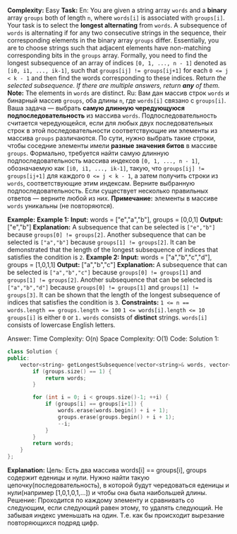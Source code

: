**Complexity:** Easy
**Task:**
	En: You are given a string array `words` and a **binary** array `groups` both of length `n`, where `words[i]` is associated with `groups[i]`.
	Your task is to select the **longest alternating**
	from `words`. A subsequence of `words` is alternating if for any two consecutive strings in the sequence, their corresponding elements in the binary array `groups` differ. Essentially, you are to choose strings such that adjacent elements have non-matching corresponding bits in the `groups` array.
	Formally, you need to find the longest subsequence of an array of indices `[0, 1, ..., n - 1]` denoted as `[i0, i1, ..., ik-1]`, such that `groups[ij] != groups[ij+1]` for each `0 <= j < k - 1` and then find the words corresponding to these indices.
	Return _the selected subsequence. If there are multiple answers, return **any** of them._
	**Note:** The elements in `words` are distinct.
	Ru: Вам дан массив строк `words` и бинарный массив `groups`, оба длины `n`, где `words[i]` связано с `groups[i]`.
	Ваша задача — выбрать **самую длинную чередующуюся подпоследовательность** из массива `words`. Подпоследовательность считается чередующейся, если для любых двух последовательных строк в этой последовательности соответствующие им элементы из массива `groups` различаются. По сути, нужно выбрать такие строки, чтобы соседние элементы имели **разные значения битов** в массиве `groups`.
	Формально, требуется найти самую длинную подпоследовательность массива индексов `[0, 1, ..., n - 1]`, обозначаемую как `[i0, i1, ..., ik-1]`, такую, что `groups[ij] != groups[ij+1]` для каждого `0 <= j < k - 1`, а затем получить строки из `words`, соответствующие этим индексам.
	Верните выбранную подпоследовательность. Если существует несколько правильных ответов — верните любой из них.
	**Примечание:** элементы в массиве `words` уникальны (не повторяются).
	
**Example:**
	**Example 1:**
		**Input:** words = ["e","a","b"], groups = [0,0,1]
		**Output:** ["e","b"]
		**Explanation:**
		A subsequence that can be selected is `["e","b"]` because `groups[0] != groups[2]`. Another subsequence that can be selected is `["a","b"]` because `groups[1] != groups[2]`. It can be demonstrated that the length of the longest subsequence of indices that satisfies the condition is `2`.
	**Example 2:**
		**Input:** words = ["a","b","c","d"], groups = [1,0,1,1]
		**Output:** ["a","b","c"]
		**Explanation:**
		A subsequence that can be selected is `["a","b","c"]` because `groups[0] != groups[1]` and `groups[1] != groups[2]`. Another subsequence that can be selected is `["a","b","d"]` because `groups[0] != groups[1]` and `groups[1] != groups[3]`. It can be shown that the length of the longest subsequence of indices that satisfies the condition is `3`.
**Constraints:**
	`1 <= n == words.length == groups.length <= 100`
	`1 <= words[i].length <= 10`
	`groups[i]` is either `0` or `1.`
	`words` consists of **distinct** strings.
	`words[i]` consists of lowercase English letters.
	
Answer:
	Time Complexity: O(n)
	Space Complexity: O(1)
Code:
Solution 1:
```cpp
class Solution {
public:
    vector<string> getLongestSubsequence(vector<string>& words, vector<int>& groups) {
        if (groups.size() == 1) {
            return words;
        }

        for (int i = 0; i < groups.size()-1; ++i) {
            if (groups[i] == groups[i+1]) {
                words.erase(words.begin() + i + 1);
                groups.erase(groups.begin() + i + 1);
                --i;
            }
        }
        return words;
    }
};
```
**Explanation:**
	Цель: Есть два массива words[i] == groups[i], groups содержит еденицы и нули. Нужно найти такую цепочку(последовательность), в которой будут чередоваться еденицы и нули(например [1,0,1,0,1,...]) и чтобы она была наибольшей длины.
	Решение: Проходится по каждому элементу и сравнивать со следующим, если следующий равен этому, то удалять следующий. Не забывая индекс уменьшать на один.
	Т.е. как бы происходит вырезание повторяющихся подряд цифр.